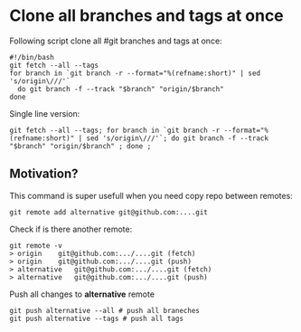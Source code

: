 # Clone all branches and tags at once

Following script clone all #git branches and tags at once:

```shell
#!/bin/bash
git fetch --all --tags
for branch in `git branch -r --format="%(refname:short)" | sed 's/origin\///'`
  do git branch -f --track "$branch" "origin/$branch"
done
```

Single line version:

```shell
git fetch --all --tags; for branch in `git branch -r --format="%(refname:short)" | sed 's/origin\///'`; do git branch -f --track "$branch" "origin/$branch" ; done ;
```

## Motivation?

This command is super usefull when you need copy repo between remotes:

```shell
git remote add alternative git@github.com:....git 
```

Check if is there another remote:

```shell
git remote -v
> origin	git@github.com:.../....git (fetch)
> origin	git@github.com:.../....git (push)
> alternative	git@github.com:.../....git (fetch)
> alternative	git@github.com:.../....git (push)
```

Push all changes to **alternative** remote

```shell
git push alternative --all # push all braneches
git push alternative --tags # push all tags
```